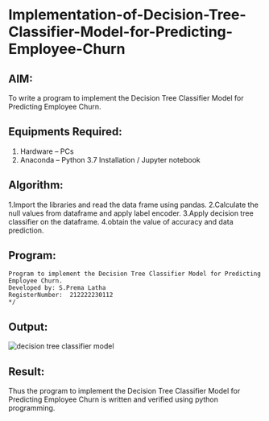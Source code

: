 # Implementation-of-Decision-Tree-Classifier-Model-for-Predicting-Employee-Churn

## AIM:
To write a program to implement the Decision Tree Classifier Model for Predicting Employee Churn.

## Equipments Required:
1. Hardware – PCs
2. Anaconda – Python 3.7 Installation / Jupyter notebook

## Algorithm:
1.Import the libraries and read the data frame using pandas.
2.Calculate the null values from dataframe and apply label encoder.
3.Apply decision tree classifier on the dataframe.
4.obtain the value of accuracy and data prediction.

## Program:
```
Program to implement the Decision Tree Classifier Model for Predicting Employee Churn.
Developed by: S.Prema Latha
RegisterNumber:  212222230112
*/
```

## Output:
![decision tree classifier model](sam.png)


## Result:
Thus the program to implement the  Decision Tree Classifier Model for Predicting Employee Churn is written and verified using python programming.
